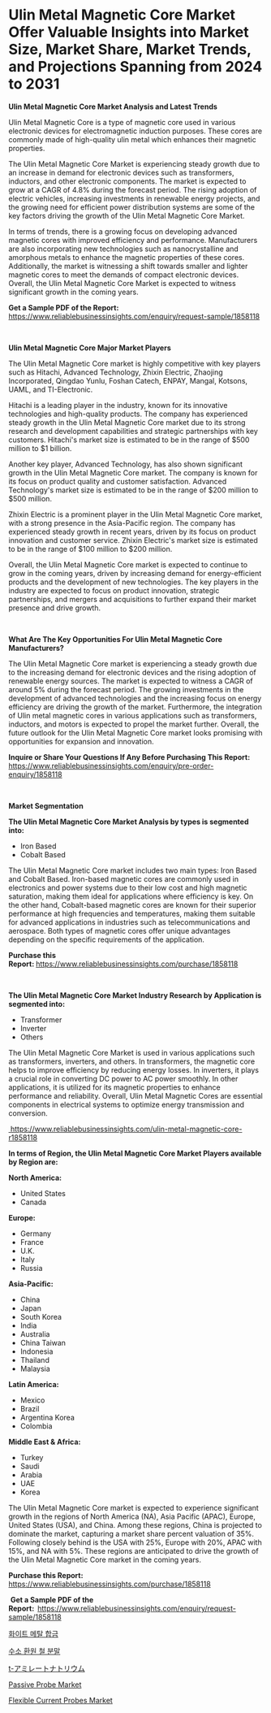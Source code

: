 <p><h1>Ulin Metal Magnetic Core Market Offer Valuable Insights into Market Size, Market Share, Market Trends, and Projections Spanning from 2024 to 2031</h1></p><p><strong>Ulin Metal Magnetic Core Market Analysis and Latest Trends</strong></p>
<p><p>Ulin Metal Magnetic Core is a type of magnetic core used in various electronic devices for electromagnetic induction purposes. These cores are commonly made of high-quality ulin metal which enhances their magnetic properties.</p><p>The Ulin Metal Magnetic Core Market is experiencing steady growth due to an increase in demand for electronic devices such as transformers, inductors, and other electronic components. The market is expected to grow at a CAGR of 4.8% during the forecast period. The rising adoption of electric vehicles, increasing investments in renewable energy projects, and the growing need for efficient power distribution systems are some of the key factors driving the growth of the Ulin Metal Magnetic Core Market.</p><p>In terms of trends, there is a growing focus on developing advanced magnetic cores with improved efficiency and performance. Manufacturers are also incorporating new technologies such as nanocrystalline and amorphous metals to enhance the magnetic properties of these cores. Additionally, the market is witnessing a shift towards smaller and lighter magnetic cores to meet the demands of compact electronic devices. Overall, the Ulin Metal Magnetic Core Market is expected to witness significant growth in the coming years.</p></p>
<p><strong>Get a Sample PDF of the Report:&nbsp;</strong> <a href="https://www.reliablebusinessinsights.com/enquiry/request-sample/1858118">https://www.reliablebusinessinsights.com/enquiry/request-sample/1858118</a></p>
<p>&nbsp;</p>
<p><strong>Ulin Metal Magnetic Core Major Market Players</strong></p>
<p><p>The Ulin Metal Magnetic Core market is highly competitive with key players such as Hitachi, Advanced Technology, Zhixin Electric, Zhaojing Incorporated, Qingdao Yunlu, Foshan Catech, ENPAY, Mangal, Kotsons, UAML, and TI-Electronic. </p><p>Hitachi is a leading player in the industry, known for its innovative technologies and high-quality products. The company has experienced steady growth in the Ulin Metal Magnetic Core market due to its strong research and development capabilities and strategic partnerships with key customers. Hitachi's market size is estimated to be in the range of $500 million to $1 billion.</p><p>Another key player, Advanced Technology, has also shown significant growth in the Ulin Metal Magnetic Core market. The company is known for its focus on product quality and customer satisfaction. Advanced Technology's market size is estimated to be in the range of $200 million to $500 million.</p><p>Zhixin Electric is a prominent player in the Ulin Metal Magnetic Core market, with a strong presence in the Asia-Pacific region. The company has experienced steady growth in recent years, driven by its focus on product innovation and customer service. Zhixin Electric's market size is estimated to be in the range of $100 million to $200 million.</p><p>Overall, the Ulin Metal Magnetic Core market is expected to continue to grow in the coming years, driven by increasing demand for energy-efficient products and the development of new technologies. The key players in the industry are expected to focus on product innovation, strategic partnerships, and mergers and acquisitions to further expand their market presence and drive growth.</p></p>
<p>&nbsp;</p>
<p><strong>What Are The Key Opportunities For Ulin Metal Magnetic Core Manufacturers?</strong></p>
<p><p>The Ulin Metal Magnetic Core market is experiencing a steady growth due to the increasing demand for electronic devices and the rising adoption of renewable energy sources. The market is expected to witness a CAGR of around 5% during the forecast period. The growing investments in the development of advanced technologies and the increasing focus on energy efficiency are driving the growth of the market. Furthermore, the integration of Ulin metal magnetic cores in various applications such as transformers, inductors, and motors is expected to propel the market further. Overall, the future outlook for the Ulin Metal Magnetic Core market looks promising with opportunities for expansion and innovation.</p></p>
<p><strong>Inquire or Share Your Questions If Any Before Purchasing This Report:</strong> <a href="https://www.reliablebusinessinsights.com/enquiry/pre-order-enquiry/1858118">https://www.reliablebusinessinsights.com/enquiry/pre-order-enquiry/1858118</a></p>
<p>&nbsp;</p>
<p><strong>Market Segmentation</strong></p>
<p><strong>The Ulin Metal Magnetic Core Market Analysis by types is segmented into:</strong></p>
<p><ul><li>Iron Based</li><li>Cobalt Based</li></ul></p>
<p><p>The Ulin Metal Magnetic Core market includes two main types: Iron Based and Cobalt Based. Iron-based magnetic cores are commonly used in electronics and power systems due to their low cost and high magnetic saturation, making them ideal for applications where efficiency is key. On the other hand, Cobalt-based magnetic cores are known for their superior performance at high frequencies and temperatures, making them suitable for advanced applications in industries such as telecommunications and aerospace. Both types of magnetic cores offer unique advantages depending on the specific requirements of the application.</p></p>
<p><strong>Purchase this Report:&nbsp;</strong><a href="https://www.reliablebusinessinsights.com/purchase/1858118">https://www.reliablebusinessinsights.com/purchase/1858118</a></p>
<p>&nbsp;</p>
<p><strong>The Ulin Metal Magnetic Core Market Industry Research by Application is segmented into:</strong></p>
<p><ul><li>Transformer</li><li>Inverter</li><li>Others</li></ul></p>
<p><p>The Ulin Metal Magnetic Core Market is used in various applications such as transformers, inverters, and others. In transformers, the magnetic core helps to improve efficiency by reducing energy losses. In inverters, it plays a crucial role in converting DC power to AC power smoothly. In other applications, it is utilized for its magnetic properties to enhance performance and reliability. Overall, Ulin Metal Magnetic Cores are essential components in electrical systems to optimize energy transmission and conversion.</p></p>
<p><a href="https://www.reliablebusinessinsights.com/ulin-metal-magnetic-core-r1858118">&nbsp;https://www.reliablebusinessinsights.com/ulin-metal-magnetic-core-r1858118</a></p>
<p><strong>In terms of Region, the Ulin Metal Magnetic Core Market Players available by Region are:</strong></p>
<p>
    <p> <strong> North America: </strong>
        <ul>
            <li>United States</li>
            <li>Canada</li>
        </ul>
        </p> 
    <p> <strong> Europe: </strong>
        <ul>
            <li>Germany</li>
            <li>France</li>
            <li>U.K.</li>
            <li>Italy</li>
            <li>Russia</li>
        </ul>
        </p> 
    <p> <strong> Asia-Pacific: </strong>
        <ul>
            <li>China</li>
            <li>Japan</li>
            <li>South Korea</li>
            <li>India</li>
            <li>Australia</li>
            <li>China Taiwan</li>
            <li>Indonesia</li>
            <li>Thailand</li>
            <li>Malaysia</li>
        </ul>
        </p> 
    <p> <strong> Latin America: </strong>
        <ul>
            <li>Mexico</li>
            <li>Brazil</li>
            <li>Argentina Korea</li>
            <li>Colombia</li>
        </ul>
        </p> 
    <p> <strong> Middle East & Africa: </strong>
        <ul>
            <li>Turkey</li>
            <li>Saudi</li>
            <li>Arabia</li>
            <li>UAE</li>
            <li>Korea</li>
        </ul>
    </p>
    </p>
<p><p>The Ulin Metal Magnetic Core market is expected to experience significant growth in the regions of North America (NA), Asia Pacific (APAC), Europe, United States (USA), and China. Among these regions, China is projected to dominate the market, capturing a market share percent valuation of 35%. Following closely behind is the USA with 25%, Europe with 20%, APAC with 15%, and NA with 5%. These regions are anticipated to drive the growth of the Ulin Metal Magnetic Core market in the coming years.</p></p>
<p><strong>Purchase this Report: </strong><a href="https://www.reliablebusinessinsights.com/purchase/1858118">https://www.reliablebusinessinsights.com/purchase/1858118</a></p>
<p>&nbsp;<strong>Get a Sample PDF of the Report:&nbsp;&nbsp;</strong><a href="https://www.reliablebusinessinsights.com/enquiry/request-sample/1858118">https://www.reliablebusinessinsights.com/enquiry/request-sample/1858118</a></p>
<p><strong></strong></p>
<p><p><a href="https://github.com/nigaleamar09/Market-Research-Report-List-1/blob/main/3392391158071.md">화이트 메탈 합금</a></p><p><a href="https://github.com/lkwggful07722/Market-Research-Report-List-2/blob/main/1418283158072.md">수소 환원 철 분말</a></p><p><a href="https://github.com/LizaHeller2023/Market-Research-Report-List-1/blob/main/7732308148659.md">t-アミレートナトリウム</a></p><p><a href="https://github.com/marlinacrngin/Market-Research-Report-List-1/blob/main/passive-probe-market.md">Passive Probe Market</a></p><p><a href="https://github.com/KeeganBarrows2023/Market-Research-Report-List-1/blob/main/flexible-current-probes-market.md">Flexible Current Probes Market</a></p></p>
